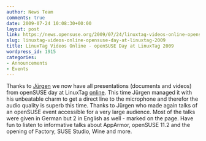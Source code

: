 ```yaml
---
author: News Team
comments: true
date: 2009-07-24 10:08:30+00:00
layout: post
link: https://news.opensuse.org/2009/07/24/linuxtag-videos-online-opensuse-day-at-linuxtag-2009/
slug: linuxtag-videos-online-opensuse-day-at-linuxtag-2009
title: LinuxTag Videos Online - openSUSE Day at LinuxTag 2009
wordpress_id: 1915
categories:
- Announcements
- Events
---
```


Thanks to [Jürgen](//en.opensuse.org/User:Jnweiger) we now have all presentations (documents and videos) from openSUSE day at LinuxTag [ online](//en.opensuse.org/LinuxTag_2009). This time Jürgen managed it with his unbeatable charm to get a direct line to the microphone and therefor the audio quality is superb this time. Thanks to Jürgen who made again talks of an openSUSE event accessible for a very large audience. Most of the talks were given in German but 2 in English as well - marked on the page. Have fun to listen to informative talks about AppArmor, openSUSE 11.2 and the opening of Factory, SUSE Studio, Wine and more.
